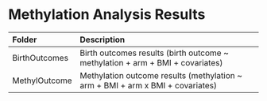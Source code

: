 # Methylation Analysis Results

| **Folder**		| **Description** |
|:----------------------|:----------------|
| BirthOutcomes		| Birth outcomes results (birth outcome ~ methylation + arm + BMI + covariates) |
| MethylOutcome		| Methylation outcome results (methylation ~ arm + BMI + arm x BMI + covariates) |